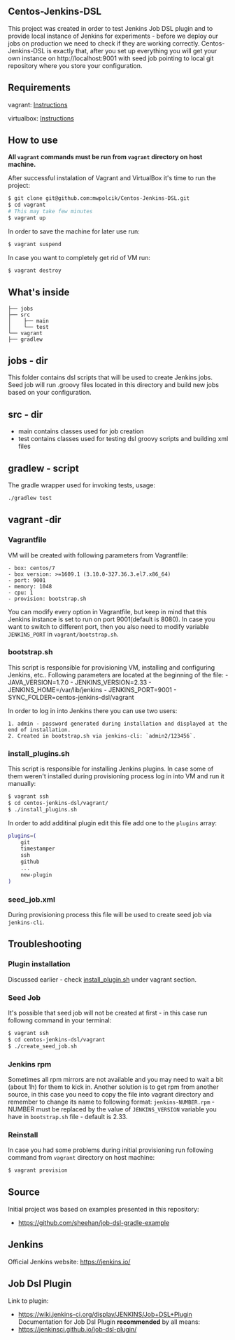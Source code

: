 ## Centos-Jenkins-DSL
This project was created in order to test Jenkins Job DSL plugin and to provide local instance of Jenkins for experiments - before we deploy our jobs on production we need to check if they are working correctly. Centos-Jenkins-DSL is exactly that, after you set up everything you will get your own instance on http://localhost:9001 with seed job pointing to local git repository where you store your configuration. 

## Requirements
   vagrant:    [Instructions](https://www.vagrantup.com/docs/installation/) 
   
   virtualbox: [Instructions](https://www.virtualbox.org/wiki/Downloads)
   
## How to use
**All `vagrant` commands must be run from `vagrant` directory on host machine.** 

After successful instalation of Vagrant and VirtualBox it's time to run the project: 
```bash
$ git clone git@github.com:mwpolcik/Centos-Jenkins-DSL.git
$ cd vagrant
# This may take few minutes
$ vagrant up
```
In order to save the machine for later use run:
```bash
$ vagrant suspend
```
In case you want to completely get rid of VM run:
```bash
$ vagrant destroy
```
## What's inside
```
├── jobs
├── src
│    ├── main
│    └── test
└── vagrant
├── gradlew
```
## jobs - dir
This folder contains dsl scripts that will be used to create Jenkins jobs. Seed job will run .groovy files located in this directory and build new jobs based on your configuration. 

## src - dir
   - main contains classes used for job creation
   - test contains classes used for testing dsl groovy scripts and building xml files

## gradlew - script
The gradle wrapper used for invoking tests, usage:
```bash
./gradlew test
```

## vagrant -dir
### Vagrantfile
VM will be created with following parameters from Vagrantfile:

    - box: centos/7
    - box version: >=1609.1 (3.10.0-327.36.3.el7.x86_64)
    - port: 9001
    - memory: 1048
    - cpu: 1
    - provision: bootstrap.sh
You can modify every option in Vagrantfile, but keep in mind that this Jenkins instance is set to run on port 9001(default is 8080). In case you want to switch to different port, then you also need to modify variable `JENKINS_PORT` in `vagrant/bootstrap.sh`.

### bootstrap.sh
This script is responsible for provisioning VM, installing and configuring Jenkins, etc.. Following parameters are located at the beginning of the file:
    - JAVA_VERSION=1.7.0
    - JENKINS_VERSION=2.33
    - JENKINS_HOME=/var/lib/jenkins
    - JENKINS_PORT=9001
    - SYNC_FOLDER=centos-jenkins-dsl/vagrant
    
In order to log in into Jenkins there you can use two users:

    1. admin - password generated during installation and displayed at the end of installation.
    2. Created in bootstrap.sh via jenkins-cli: `admin2/123456`.

### install_plugins.sh
This script is responsible for installing Jenkins plugins.
In case some of them weren't installed during provisioning process log in into VM and run it manually:
```bash
$ vagrant ssh
$ cd centos-jenkins-dsl/vagrant/
$ ./install_plugins.sh
```
In order to add additinal plugin edit this file add one to the `plugins` array:
```bash
plugins=(
    git
    timestamper
    ssh
    github
    ...
    new-plugin
)
```
### seed_job.xml
During provisioning process this file will be used to create seed job via `jenkins-cli`.

## Troubleshooting
### Plugin installation
Discussed earlier - check [install_plugin.sh](#install_pluginssh) under vagrant section.
### Seed Job
It's possible that seed job will not be created at first - in this case run followng command in your terminal:
```bash
$ vagrant ssh
$ cd centos-jenkins-dsl/vagrant
$ ./create_seed_job.sh
```
### Jenkins rpm
Sometimes all rpm mirrors are not available and you may need to wait a bit (about 1h) for them to kick in. Another solution is to get rpm from another source, in this case you need to copy the file into vagrant directory and remember to change its name to following format:
`jenkins-NUMBER.rpm` - NUMBER must be replaced by the value of `JENKINS_VERSION` variable you have in `bootstrap.sh` file - default is 2.33.
### Reinstall
In case you had some problems during initial provisioning run following command from `vagrant` directory on host machine:
```bash
$ vagrant provision
```

## Source
Initial project was based on examples presented in this repository:
- https://github.com/sheehan/job-dsl-gradle-example
## Jenkins
Official Jenkins website:
https://jenkins.io/
## Job Dsl Plugin
Link to plugin:
- https://wiki.jenkins-ci.org/display/JENKINS/Job+DSL+Plugin
Documentation for Job Dsl Plugin **recommended** by all means: 
- https://jenkinsci.github.io/job-dsl-plugin/ 

